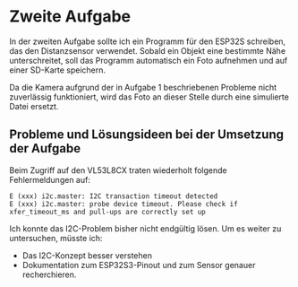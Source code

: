 # Zweite Aufgabe
In der zweiten Aufgabe sollte ich ein Programm für den ESP32S schreiben, das den Distanzsensor verwendet. Sobald ein Objekt eine bestimmte Nähe unterschreitet, soll das Programm automatisch ein Foto aufnehmen und auf einer SD-Karte speichern.

Da die Kamera aufgrund der in Aufgabe 1 beschriebenen Probleme nicht zuverlässig funktioniert, wird das Foto an dieser Stelle durch eine simulierte Datei ersetzt.

## Probleme und Lösungsideen bei der Umsetzung der Aufgabe

Beim Zugriff auf den VL53L8CX traten wiederholt folgende Fehlermeldungen auf:

```
E (xxx) i2c.master: I2C transaction timeout detected  
E (xxx) i2c.master: probe device timeout. Please check if xfer_timeout_ms and pull-ups are correctly set up
```

Ich konnte das I2C-Problem bisher nicht endgültig lösen. Um es weiter zu untersuchen, müsste ich:
- Das I2C-Konzept besser verstehen
- Dokumentation zum ESP32S3-Pinout und zum Sensor genauer recherchieren.
